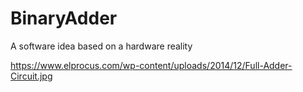 # BinaryAdder
A software idea based on a hardware reality

https://www.elprocus.com/wp-content/uploads/2014/12/Full-Adder-Circuit.jpg
